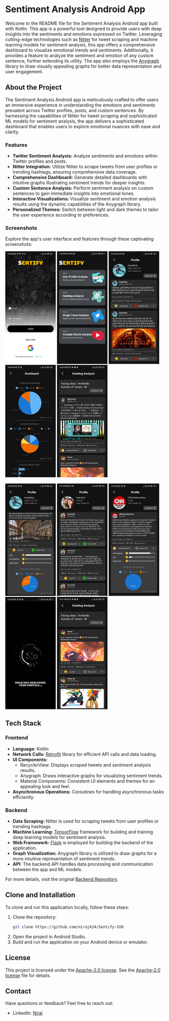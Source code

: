 # Sentiment Analysis Android App

Welcome to the README file for the Sentiment Analysis Android app built with Kotlin. This app is a powerful tool designed to provide users with deep insights into the sentiments and emotions expressed on Twitter. Leveraging cutting-edge technologies such as [Nitter](https://github.com/zedeus/nitter) for tweet scraping and machine learning models for sentiment analysis, this app offers a comprehensive dashboard to visualize emotional trends and sentiments. Additionally, it provides a feature to analyze the sentiment and emotion of any custom sentence, further extending its utility. The app also employs the [Anygraph](https://github.com/anychart/AnyChart-Android) library to draw visually appealing graphs for better data representation and user engagement.

## About the Project

The Sentiment Analysis Android app is meticulously crafted to offer users an immersive experience in understanding the emotions and sentiments prevalent across Twitter profiles, posts, and custom sentences. By harnessing the capabilities of Nitter for tweet scraping and sophisticated ML models for sentiment analysis, the app delivers a sophisticated dashboard that enables users to explore emotional nuances with ease and clarity.

### Features

- **Twitter Sentiment Analysis:** Analyze sentiments and emotions within Twitter profiles and posts.
- **Nitter Integration:** Utilize Nitter to scrape tweets from user profiles or trending hashtags, ensuring comprehensive data coverage.
- **Comprehensive Dashboard:** Generate detailed dashboards with intuitive graphs illustrating sentiment trends for deeper insights.
- **Custom Sentence Analysis:** Perform sentiment analysis on custom sentences to gain immediate insights into emotional tones.
- **Interactive Visualizations:** Visualize sentiment and emotion analysis results using the dynamic capabilities of the Anygraph library.
- **Personalized Themes:** Switch between light and dark themes to tailor the user experience according to preferences.

### Screenshots

Explore the app's user interface and features through these captivating screenshots:
<div>
  <img src="/preview/S2.jpg" alt="Screenshot 1" width="160" />
  <img src="/preview/S1.jpg" alt="Screenshot 2" width="160" />
  <img src="/preview/S10.jpg" alt="Screenshot 3" width="160" />
  <img src="/preview/S8.jpg" alt="Screenshot 4" width="160" />
  <img src="/preview/S13.jpg" alt="Screenshot 3" width="160" />
  <br><br>
  <img src="/preview/S12.jpg" alt="Screenshot 4" width="160" />
  <img src="/preview/S9.jpg" alt="Screenshot 5" width="160" />
  <img src="/preview/S3.jpg" alt="Screenshot 4" width="160" />
  <img src="/preview/S11.jpg" alt="Screenshot 5" width="160" />
  <img src="/preview/S5.jpg" alt="Screenshot 4" width="160" />
</div>

## Tech Stack

### Frontend

- **Language:** Kotlin
- **Network Calls:** [Retrofit](https://square.github.io/retrofit/) library for efficient API calls and data loading.
- **UI Components:** 
  - RecyclerView: Displays scraped tweets and sentiment analysis results.
  - Anygraph: Draws interactive graphs for visualizing sentiment trends.
  - Material Components: Consistent UI elements and themes for an appealing look and feel.
- **Asynchronous Operations:** Coroutines for handling asynchronous tasks efficiently.

### Backend

- **Data Scraping:** Nitter is used for scraping tweets from user profiles or trending hashtags.
- **Machine Learning:** [TensorFlow](https://www.tensorflow.org/) framework for building and training deep learning models for sentiment analysis.
- **Web Framework:** [Flask](https://flask.palletsprojects.com/) is employed for building the backend of the application.
- **Graph Visualization:** Anygraph library is utilized to draw graphs for a more intuitive representation of sentiment trends.
- **API:** The backend API handles data processing and communication between the app and ML models.

For more details, visit the original [Backend Repository](https://github.com/Subodh7976/Sentify/tree/main).

## Clone and Installation

To clone and run this application locally, follow these steps:

1. Clone the repository:
   ```bash
   git clone https://github.com/nirajk24/Sentify-SIH
2. Open the project in Android Studio.
3. Build and run the application on your Android device or emulator.

## License

This project is licensed under the [Apache-2.0 license](https://github.com/nirajk24/Sentify-SIH?tab=Apache-2.0-1-ov-file). See the [Apache-2.0 license](https://github.com/nirajk24/Sentify-SIH?tab=Apache-2.0-1-ov-file) file for details.

## Contact

Have questions or feedback? Feel free to reach out:

- LinkedIn: [Niraj](https://www.linkedin.com/in/nirajk24)
